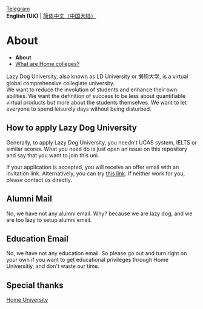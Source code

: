 [Telegram](https://t.me/lduniver)  
**English (UK)** | [简体中文（中国大陆）](README-zh-cn.md)

# About

- **About**
- [What are Home colleges?](https://github.com/HMUniversity/About/blob/main/Colleges.md)

Lazy Dog University, also known as LD University or 懒狗大学, is a virtual global comprehensive collegiate university.  
We want to reduce the involution of students and enhance their own abilities.
We want the definition of success to be less about quantifiable virtual products but more about the students themselves.
We want to let everyone to spend leisurely days without being disturbed.

## How to apply Lazy Dog University

Generally, to apply Lazy Dog University, you needn't UCAS system, IELTS or similar scores.
What you need do is just open an issue on this repository and say that you want to join this uni.

If your application is accepted, you will receive an offer email with an invitation link.
Alternatively, you can try [this link](https://github.com/orgs/LD-University/invitation?via_email=1).
If neither work for you, please contact us directly.

## Alumni Mail

No, we have not any alumni email. Why? because we are lazy dog, and we are too lazy to setup alumni email.

## Education Email

No, we have not any education email. So please go out and turn right on your own if you want to get educational privileges through Home Universitiy, and don't waste our time.  
  
## Special thanks  
  
[Home University](https://github.com/HMUniversity)
